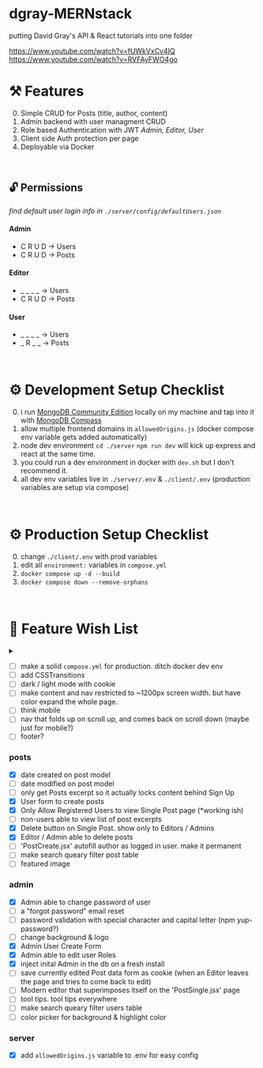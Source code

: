 # dgray-MERNstack
putting David Gray's API &amp; React tutorials into one folder

https://www.youtube.com/watch?v=fUWkVxCv4IQ
https://www.youtube.com/watch?v=RVFAyFWO4go


# ⚒ Features 
0. Simple CRUD for Posts (title, author, content)
0. Admin backend with user managment CRUD
0. Role based Authentication with JWT *Admin, Editor, User*
0. Client side Auth protection per page
0. Deployable via Docker 
<br/>

## 🔓 Permissions
<i>find default user login info in `./server/config/defaultUsers.json`</i>

#### Admin
- C R U D -> Users
- C R U D -> Posts

#### Editor
- _ _ _ _ -> Users
- C R U D -> Posts

#### User
- _ _ _ _ -> Users
- _ R _ _ -> Posts
<br/>

# ⚙ Development Setup Checklist
0. i run <a href="https://www.mongodb.com/try/download/community">MongoDB Community Edition</a> locally on my machine and tap into it with <a href="https://www.mongodb.com/try/download/compass">MongoDB Compass</a> 
0. allow multiple frontend domains in `allowedOrigins.js` (docker compose env variable gets added automatically)
0. node dev environment `cd ./server` `npm run dev` will kick up express and react at the same time.
0. you could run a dev environment in docker with `dev.sh` but I don't recommend it.
0. all dev env variables live in `./server/.env` & `./client/.env` (production variables are setup via compose)
<br/>

# ⚙ Production Setup Checklist
0. change `./client/.env` with prod variables
0. edit all `environment:` variables in `compose.yml`
0. `docker compose up -d --build`
0. `docker compose down --remove-orphans`
<br/>

# 🌠 Feature Wish List
<details>
  <summary>

  - [ ] make a solid `compose.yml` for production. ditch docker dev env
  - [ ] add CSSTransitions
  - [ ] dark / light mode with cookie
  - [ ] make content and nav restricted to ~1200px screen width. but have color expand the whole page. 
  - [ ] think mobile
  - [ ] nav that folds up on scroll up, and comes back on scroll down (maybe just for mobile?)
  - [ ] footer?
  ### posts
  - [x] date created on post model
  - [ ] date modified on post model
  - [ ] only get Posts excerpt so it actually locks content behind Sign Up
  - [x] User form to create posts
  - [x] Only Allow Registered Users to view Single Post page (*working ish)
  - [ ] non-users able to view list of post excerpts
  - [x] Delete button on Single Post. show only to Editors / Admins
  - [x] Editor / Admin able to delete posts
  - [ ] 'PostCreate.jsx' autofill author as logged in user. make it permanent
  - [ ] make search queary filter post table
  - [ ] featured image
  ### admin
  - [x] Admin able to change password of user
  - [ ] a "forgot password" email reset
  - [ ] password validation with special character and capital letter (npm yup-password?)
  - [ ] change background & logo
  - [x] Admin User Create Form
  - [x] Admin able to edit user Roles
  - [x] inject inital Admin in the db on a fresh install
  - [ ] save currently edited Post data form as cookie (when an Editor leaves the page and tries to come back to edit)
  - [ ] Modern editor that superimposes itself on the 'PostSingle.jsx' page
  - [ ] tool tips. tool tips everywhere
  - [ ] make search queary filter users table
  - [ ] color picker for background & highlight color
  ### server
  - [x] add `allowedOrigins.js` variable to .env for easy config

  </summary>
</details>